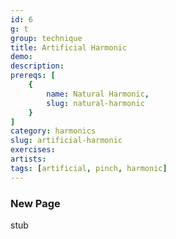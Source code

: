 ```yaml
---
id: 6
g: t
group: technique
title: Artificial Harmonic
demo: 
description:
prereqs: [
    {
        name: Natural Harmonic,
        slug: natural-harmonic
    }
]
category: harmonics
slug: artificial-harmonic
exercises:
artists: 
tags: [artificial, pinch, harmonic]
---
```


### New Page

stub
